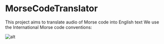 # MorseCodeTranslator
This project aims to translate audio of Morse code into English text
We use the International Morse code conventions:

![alt](MorseCodeTranslator/translation_guide.jpg)
